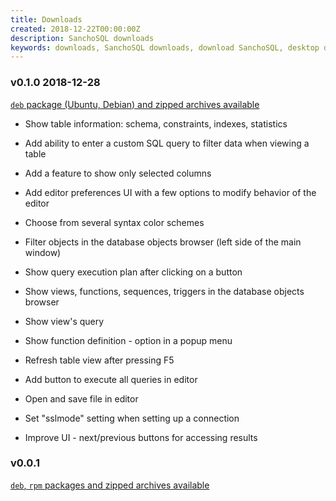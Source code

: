 ```yaml
---
title: Downloads
created: 2018-12-22T00:00:00Z
description: SanchoSQL downloads
keywords: downloads, SanchoSQL downloads, download SanchoSQL, desktop database client, postgres, linux, SanchoSQL, GTK+, GTKmm
---
```


### v0.1.0 2018-12-28

[`deb` package (Ubuntu, Debian) and zipped archives available](https://github.com/lchsk/sanchosql/releases/tag/v0.1)

- Show table information: schema, constraints, indexes, statistics

- Add ability to enter a custom SQL query to filter data when viewing a table

- Add a feature to show only selected columns

- Add editor preferences UI with a few options to modify behavior of the editor

- Choose from several syntax color schemes

- Filter objects in the database objects browser (left side of the main window)

- Show query execution plan after clicking on a button

- Show views, functions, sequences, triggers in the database objects browser

- Show view's query

- Show function definition - option in a popup menu

- Refresh table view after pressing F5

- Add button to execute all queries in editor

- Open and save file in editor

- Set "sslmode" setting when setting up a connection

- Improve UI - next/previous buttons for accessing results

### v0.0.1

[`deb`, `rpm` packages and zipped archives available](https://github.com/lchsk/sanchosql/releases/tag/v0.0.1)
